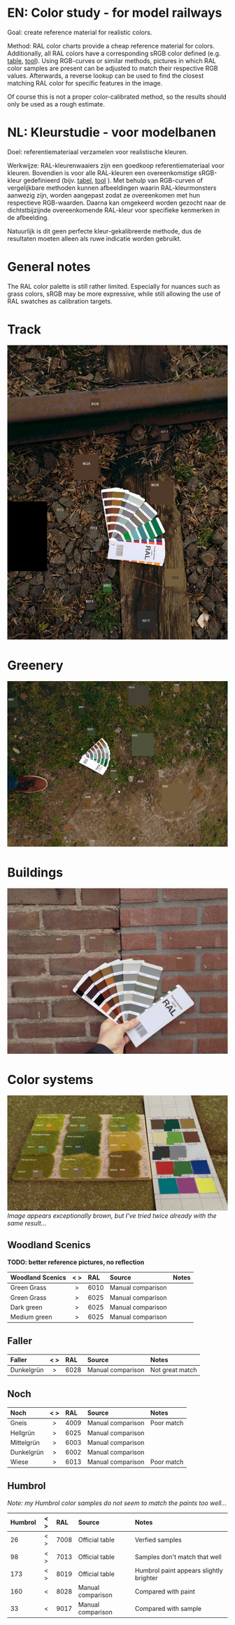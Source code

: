 EN: Color study - for model railways
===========

Goal: create reference material for realistic colors.

Method: RAL color charts provide a cheap reference material for colors. Additionally, all RAL colors have a corresponding sRGB color defined (e.g. [table](https://en.wikipedia.org/wiki/List_of_RAL_colours), [tool](https://rgb.to/ral/page/1)). Using RGB-curves or similar methods, pictures in which RAL color samples are present can be adjusted to match their respective RGB values. Afterwards, a reverse lookup can be used to find the closest matching RAL color for specific features in the image.

Of course this is not a proper color-calibrated method, so the results should only be used as a rough estimate.


NL: Kleurstudie - voor modelbanen
===========

Doel: referentiemateriaal verzamelen voor realistische kleuren.

Werkwijze: RAL-kleurenwaaiers zijn een goedkoop referentiemateriaal voor kleuren. Bovendien is voor alle RAL-kleuren een overeenkomstige sRGB-kleur gedefinieerd (bijv. [tabel](https://en.wikipedia.org/wiki/List_of_RAL_colours), [tool](https://rgb.to/ral/page/1) ). Met behulp van RGB-curven of vergelijkbare methoden kunnen afbeeldingen waarin RAL-kleurmonsters aanwezig zijn, worden aangepast zodat ze overeenkomen met hun respectieve RGB-waarden. Daarna kan omgekeerd worden gezocht naar de dichtstbijzijnde overeenkomende RAL-kleur voor specifieke kenmerken in de afbeelding.

Natuurlijk is dit geen perfecte kleur-gekalibreerde methode, dus de resultaten moeten alleen als ruwe indicatie worden gebruikt.


General notes
=============

The RAL color palette is still rather limited. Especially for nuances such as grass colors, sRGB may be more expressive, while still allowing the use of RAL swatches as calibration targets.


Track
=====
![](Spoor/IMG_20240217_120311-ral.jpg)



Greenery
========
![](Bestrating/IMG_20240217_120705-ral.jpg)



Buildings
=================
![](Bebouwing/IMG_20240217_120449-ral.jpg)



Color systems
=============

![](Color-systems/IMG_20240314_101609-ral.jpg)
*Image appears exceptionally brown, but I've tried twice already with the same result...*

Woodland Scenics
----------------

**TODO: better reference pictures, no reflection**

| Woodland Scenics | < > | RAL  | Source            | Notes |
| :--------------- | :-: | :--- | :---------------- | :---- |
| Green Grass      |  >  | 6010 | Manual comparison |       |
| Green Grass      |  >  | 6025 | Manual comparison |       |
| Dark green       |  >  | 6025 | Manual comparison |       |
| Medium green     |  >  | 6025 | Manual comparison |       |


Faller
----

| Faller     | < > | RAL  | Source            | Notes           |
| :--------- | :-: | :--- | :---------------- | :-------------- |
| Dunkelgrün |  >  | 6028 | Manual comparison | Not great match |


Noch
----

| Noch       | < > | RAL  | Source            | Notes      |
| :--------- | :-: | :--- | :---------------- | :--------- |
| Gneis      |  >  | 4009 | Manual comparison | Poor match |
| Hellgrün   |  >  | 6025 | Manual comparison |            |
| Mittelgrün |  >  | 6003 | Manual comparison |            |
| Dunkelgrün |  >  | 6002 | Manual comparison |            |
| Wiese      |  >  | 6013 | Manual comparison | Poor match |


Humbrol
-------

*Note: my Humbrol color samples do not seem to match the paints too well...*

| Humbrol | < > | RAL  | Source            | Notes                                   |
| :------ | :-: | :--- | :---------------- | :-------------------------------------- |
| 26      | < > | 7008 | Official table    | Verfied samples                         |
| 98      | < > | 7013 | Official table    | Samples don't match that well           |
| 173     | < > | 8019 | Official table    | Humbrol paint appears slightly brighter |
| 160     |  <  | 8028 | Manual comparison | Compared with paint                     |
| 33      |  <  | 9017 | Manual comparison | Compared with sample                    |
